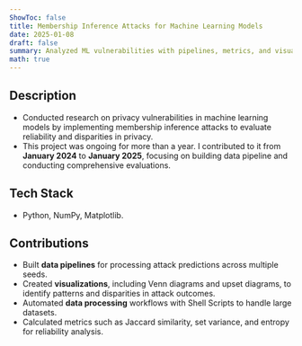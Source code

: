 ```yaml
---
ShowToc: false
title: Membership Inference Attacks for Machine Learning Models
date: 2025-01-08
draft: false
summary: Analyzed ML vulnerabilities with pipelines, metrics, and visualizations.
math: true
---
```


## Description
- Conducted research on privacy vulnerabilities in machine learning models by implementing membership inference attacks to evaluate reliability and disparities in privacy.
- This project was ongoing for more than a year. I contributed to it from **January 2024** to **January 2025**, focusing on building data pipeline and conducting comprehensive evaluations.

## Tech Stack
- Python, NumPy, Matplotlib.

## Contributions
- Built **data pipelines** for processing attack predictions across multiple seeds.
- Created **visualizations**, including Venn diagrams and upset diagrams, to identify patterns and disparities in attack outcomes.
- Automated **data processing** workflows with Shell Scripts to handle large datasets.
- Calculated metrics such as Jaccard similarity, set variance, and entropy for reliability analysis.

